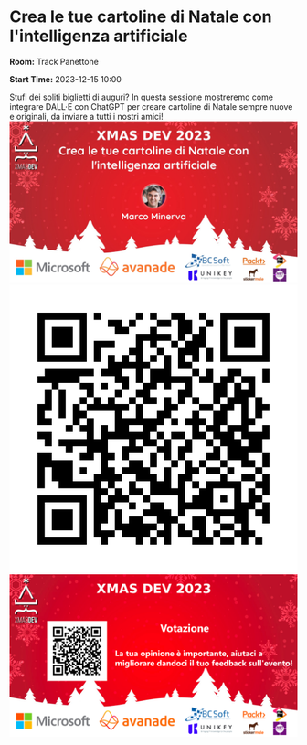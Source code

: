 # Crea le tue cartoline di Natale con l'intelligenza artificiale
**Room:** Track Panettone

**Start Time:** 2023-12-15 10:00

Stufi dei soliti biglietti di auguri? In questa sessione mostreremo come integrare DALL·E con ChatGPT per creare cartoline di Natale sempre nuove e originali, da inviare a tutti i nostri amici!
![Banner](room1_10_00.jpeg 'SessionBanner')
![QR](qr.png 'Qr')
![Voting Banner](VotingBanner.png 'Voting Banner')

